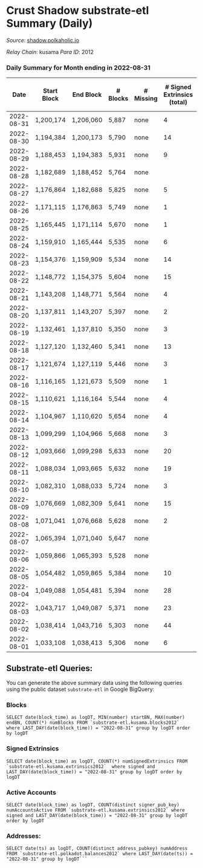 # Crust Shadow substrate-etl Summary (Daily)

_Source_: [shadow.polkaholic.io](https://shadow.polkaholic.io)

*Relay Chain*: kusama
*Para ID*: 2012



### Daily Summary for Month ending in 2022-08-31


| Date | Start Block | End Block | # Blocks | # Missing | # Signed Extrinsics (total) | # Active Accounts | # Addresses with Balances | # Events | # Transfers | # XCM Transfers In | # XCM Transfers Out |
| ---- | ----------- | --------- | -------- | --------- | --------------------------- | ----------------- | ------------------------- | -------- | ----------- | ------------------ | ------------------- |
| 2022-08-31 | 1,200,174 | 1,206,060 | 5,887 | none  | 4 | 3 | 1,478 | 11,801 | 1 ($432.50) |   | 2 ($439.81) |
| 2022-08-30 | 1,194,384 | 1,200,173 | 5,790 | none  | 14 | 10 | 1,478 | 11,685 | 9 ($7,121.57) | 4 ($1,681.83) | 3 ($600.27) |
| 2022-08-29 | 1,188,453 | 1,194,383 | 5,931 | none  | 9 | 5 | 1,475 | 11,934 | 9 ($6,256.49) | 4 ($1,618.05) | 1 ($2.12) |
| 2022-08-28 | 1,182,689 | 1,188,452 | 5,764 | none  |  |  | 1,475 | 11,530 |   |   |   |
| 2022-08-27 | 1,176,864 | 1,182,688 | 5,825 | none  | 5 | 5 | 1,475 | 11,691 | 5 ($1,839.84) | 2 ($202.11) | 1 ($47.62) |
| 2022-08-26 | 1,171,115 | 1,176,863 | 5,749 | none  | 1 | 1 | 1,475 | 11,522 |   | 3 ($58.56) | 1 ($380.04) |
| 2022-08-25 | 1,165,445 | 1,171,114 | 5,670 | none  | 1 | 1 | 1,472 | 11,356 | 1 ($6,133.58) | 2 ($25.14) |   |
| 2022-08-24 | 1,159,910 | 1,165,444 | 5,535 | none  | 6 | 3 | 1,471 | 11,112 | 6 ($867.87) |   | 4 ($842.86) |
| 2022-08-23 | 1,154,376 | 1,159,909 | 5,534 | none  | 14 | 7 | 1,471 | 11,181 | 8 ($86.86) | 2 ($0.78) | 3 ($42.25) |
| 2022-08-22 | 1,148,772 | 1,154,375 | 5,604 | none  | 15 | 10 | 1,470 | 11,292 | 7 ($957.98) | 1 ($473.43) |   |
| 2022-08-21 | 1,143,208 | 1,148,771 | 5,564 | none  | 4 | 4 | 1,468 | 11,156 | 4 ($782.75) |   |   |
| 2022-08-20 | 1,137,811 | 1,143,207 | 5,397 | none  | 2 | 2 | 1,468 | 10,813 | 2 ($470.18) |   | 1 ($310.41) |
| 2022-08-19 | 1,132,461 | 1,137,810 | 5,350 | none  | 3 | 3 | 1,467 | 10,733 | 3 ($428.02) | 4 ($83.84) |   |
| 2022-08-18 | 1,127,120 | 1,132,460 | 5,341 | none  | 13 | 6 | 1,468 | 10,781 |   | 3 ($353.72) |   |
| 2022-08-17 | 1,121,674 | 1,127,119 | 5,446 | none  | 3 | 2 | 1,467 | 10,922 | 3 ($168.10) | 2 ($909.32) | 1 ($0.02) |
| 2022-08-16 | 1,116,165 | 1,121,673 | 5,509 | none  | 1 | 1 | 1,465 | 11,026 | 1 ($87.70) |   | 1 ($88.96) |
| 2022-08-15 | 1,110,621 | 1,116,164 | 5,544 | none  | 4 | 3 | 1,465 | 11,119 | 4 ($2,729.03) | 1 ($6.31) | 2 ($11.09) |
| 2022-08-14 | 1,104,967 | 1,110,620 | 5,654 | none  | 4 | 3 | 1,464 | 11,350 | 4 ($1,095.42) | 3 ($597.69) | 2 ($325.23) |
| 2022-08-13 | 1,099,299 | 1,104,966 | 5,668 | none  | 3 | 2 | 1,464 | 11,358 | 3 ($214.76) |   | 1 ($4.67) |
| 2022-08-12 | 1,093,666 | 1,099,298 | 5,633 | none  | 20 | 9 | 1,462 | 11,415 | 3 ($452.50) | 1 ($224.85) | 1 ($2.81) |
| 2022-08-11 | 1,088,034 | 1,093,665 | 5,632 | none  | 19 | 10 | 1,461 | 11,397 | 6 ($12.68) | 8 ($14.79) | 4 ($8.40) |
| 2022-08-10 | 1,082,310 | 1,088,033 | 5,724 | none  | 3 | 2 | 1,458 | 14,063 | 1,292 ($27,783.95) | 2 ($3.17) |   |
| 2022-08-09 | 1,076,669 | 1,082,309 | 5,641 | none  | 15 | 9 | 1,454 | 11,376 | 10 ($56,448.83) | 1 ($0.08) | 5 ($952.41) |
| 2022-08-08 | 1,071,041 | 1,076,668 | 5,628 | none  | 2 | 2 | 1,454 | 11,277 | 2 ($949.26) | 2 ($530.95) |   |
| 2022-08-07 | 1,065,394 | 1,071,040 | 5,647 | none  |  |  | 1,454 | 11,296 |   |   |   |
| 2022-08-06 | 1,059,866 | 1,065,393 | 5,528 | none  |  |  | 1,454 | 11,057 |   |   |   |
| 2022-08-05 | 1,054,482 | 1,059,865 | 5,384 | none  | 10 | 5 | 1,454 | 10,852 | 4 ($1.67) | 2 ($28.14) | 2 ($0.08) |
| 2022-08-04 | 1,049,088 | 1,054,481 | 5,394 | none  | 28 | 7 | 1,454 | 10,985 | 25 ($427.08) | 4 ($0.27) | 19 ($22.39) |
| 2022-08-03 | 1,043,717 | 1,049,087 | 5,371 | none  | 23 | 11 | 1,453 | 10,871 | 10 ($119,503.75) | 1 ($0.02) |   |
| 2022-08-02 | 1,038,414 | 1,043,716 | 5,303 | none  | 44 | 9 | 1,453 | 10,862 | 17 ($148,370.54) | 5 ($520.47) | 2 ($0.10) |
| 2022-08-01 | 1,033,108 | 1,038,413 | 5,306 | none  | 6 | 4 | 1,451 | 10,660 | 6 ($775.82) | 2 ($371.39) |   |

## Substrate-etl Queries:
You can generate the above summary data using the following queries using the public dataset `substrate-etl` in Google BigQuery:


### Blocks
```
SELECT date(block_time) as logDT, MIN(number) startBN, MAX(number) endBN, COUNT(*) numBlocks FROM `substrate-etl.kusama.blocks2012`  where LAST_DAY(date(block_time)) = "2022-08-31" group by logDT order by logDT
```


### Signed Extrinsics
```
SELECT date(block_time) as logDT, COUNT(*) numSignedExtrinsics FROM `substrate-etl.kusama.extrinsics2012`  where signed and LAST_DAY(date(block_time)) = "2022-08-31" group by logDT order by logDT
```


### Active Accounts
```
SELECT date(block_time) as logDT, COUNT(distinct signer_pub_key) numAccountsActive FROM `substrate-etl.kusama.extrinsics2012` where signed and LAST_DAY(date(block_time)) = "2022-08-31" group by logDT order by logDT
```


### Addresses:
```
SELECT date(ts) as logDT, COUNT(distinct address_pubkey) numAddress FROM `substrate-etl.polkadot.balances2012` where LAST_DAY(date(ts)) = "2022-08-31" group by logDT```

